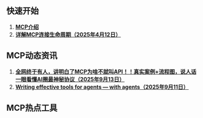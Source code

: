 ## 快速开始

1. [**MCP介绍**](00_入门/MCP介绍.md)
2. [**详解MCP连接生命周期（2025年4月12日）**](00_入门/详解MCP连接生命周期（2025年4月12日）.md) 

## MCP动态资讯

 1. [**全网终于有人，讲明白了MCP为啥不就叫API！！真实案例+流程图，说人话一眼看懂AI圈最神秘协议（2025年9月13日）**](10_动态/全网终于有人，讲明白了MCP为啥不就叫API！！真实案例+流程图，说人话一眼看懂AI圈最神秘协议（2025年9月13日）.md)
 2. [**Writing effective tools for agents — with agents（2025年9月11日）**](10_动态/Writing%20effective%20tools%20for%20agents%20—%20with%20agents（2025年9月11日）.md)

## MCP热点工具



